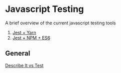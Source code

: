 # Javascript Testing

A brief overview of the current javascript testing tools

1. [Jest + Yarn](https://github.com/nikifmak/javascript-testing/tree/master/jest-yarn)
2. [Jest + NPM + ES6](https://github.com/nikifmak/javascript-testing/tree/master/jest-npm-es6)

## General
[Describe It vs Test](https://github.com/nikifmak/javascript-testing/tree/master/describe%2Bit-VS-test)
